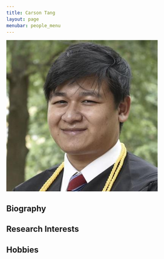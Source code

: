 ```yaml
---
title: Carson Tang 
layout: page
menubar: people_menu
---
```


![carsontang](/img/people/carsontang.jpg)

## Biography

## Research Interests

## Hobbies

